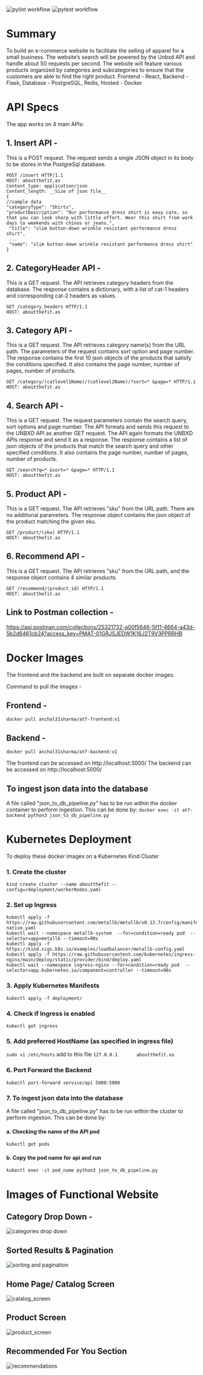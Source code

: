 ![pylint workflow](https://github.com/unbxd-internship/abouthefit/actions/workflows/pylint.yml/badge.svg)
![pytest workflow](https://github.com/unbxd-internship/abouthefit/actions/workflows/pytest.yml/badge.svg)
# Summary

To build an e-commerce website to facilitate the selling of apparel for a small business.
The website’s search will be powered by the Unbxd API and handle about 50 requests per second.
The website will feature various products organized by categories and subcategories to ensure that the customers are able to find the right product.
Frontend - React, Backend - Flask, Database - PostgreSQL, Redis, Hosted - Docker

# API Specs

The app works on 4 main APIs:

## 1. Insert API -
This is a POST request. The request sends a single JSON object in its body to be stores in the PostgreSql database.

```
POST /insert HTTP/1.1
HOST: aboutthefit.as
Content_type: application/json
Content_length: __Size of json file__
{
//sample data
"categoryType": "Shirts",
"productDescription": "Our performance dress shirt is easy care, so that you can look sharp with little effort. Wear this shirt from work days to weekends with chinos or jeans.",
 "title": "slim button-down wrinkle resistant performance dress shirt",
 ...
 "name": "slim button-down wrinkle resistant performance dress shirt"
}
```

## 2. CategoryHeader API - 
This is a GET request. The API retrieves category headers from the database. The response contains a dictionary, with a list of cat-1 headers and corresponding cat-2 headers as values.

```
GET /category_headers HTTP/1.1
HOST: aboutthefit.as
```

## 3. Category API -
This is a GET request. The API retrieves category name(s) from the URL path. The parameters of the request contains sort option and page number. The response contains the first 10 json objects of the products that satisfy the conditions specified. It also contains the page number, number of pages, number of products.

```
GET /category/(catlevel1Name)/(catlevel2Name)/?sort=* &page=* HTTP/1.1
HOST: aboutthefit.as
```

## 4. Search API -
This is a GET request. The request parameters contain the search query, sort options and page number. The API formats and sends this request to the UNBXD API as another GET request. The API again formats the UNBXD APIs response and send it as a response. The response contains a list of json objects of the products that match the search query and other specified conditions. It also contains the page number, number of pages, number of products.

```
GET /search?q=* &sort=* &page=* HTTP/1.1
HOST: aboutthefit.as
```

## 5. Product API -
This is a GET request. The API retrieves "sku" from the URL path. There are no additional parameters. The response object contains the json object of the product matching the given sku.

```
GET /product/(sku) HTTP/1.1
HOST: aboutthefit.as
```

## 6. Recommend API - 
This is a GET request. The API retrieves "sku" from the URL path, and the response object contains 4 similar products.

```
GET /recommend/(product_id) HTTP/1.1
HOST: aboutthefit.as
```

## Link to Postman collection -
<href> https://api.postman.com/collections/25321732-a00f5646-5f11-4664-a43d-5b2d6461cb24?access_key=PMAT-01GRJSJEDW1K16J2T9V3PPRRHB <href>

# Docker Images

The frontend and the backend are built on separate docker images.

Command to pull the images -

## Frontend - 
`docker pull anchal31sharma/atf-frontend:v1`

## Backend -
`docker pull anchal31sharma/atf-backend:v1`

The frontend can be accessed on http://localhost:3000/
The backend can be accessed on http://localhost:5000/

## To ingest json data into the database
A file called "json_to_db_pipeline.py" has to be run within the docker container to perform ingestion. This can be done by:
`docker exec -it atf-backend python3 json_to_db_pipeline.py`

# Kubernetes Deployment

To deploy these docker images on a Kubernetes Kind Cluster

### 1. Create the cluster
`kind create cluster --name aboutthefit --config=/deployment/workerNodes.yaml`

### 2. Set up Ingress
```
kubectl apply -f https://raw.githubusercontent.com/metallb/metallb/v0.13.7/config/manifests/metallb-native.yaml
kubectl wait --namespace metallb-system  --for=condition=ready pod  --selector=app=metallb --timeout=90s
kubectl apply -f https://kind.sigs.k8s.io/examples/loadbalancer/metallb-config.yaml
kubectl apply -f https://raw.githubusercontent.com/kubernetes/ingress-nginx/main/deploy/static/provider/kind/deploy.yaml
kubectl wait --namespace ingress-nginx --for=condition=ready pod  --selector=app.kubernetes.io/component=controller --timeout=90s
```

### 3. Apply Kubernetes Manifests
`kubectl apply -f deployment/`

### 4. Check if Ingress is enabled
`kubectl get ingress`

### 5. Add preferred HostName (as specified in ingress file)
`sudo vi /etc/hosts`
add to this file 
`127.0.0.1       aboutthefit.as`

### 6. Port Forward the Backend
`kubectl port-forward service/api 5000:5000`

### 7. To ingest json data into the database
A file called "json_to_db_pipeline.py" has to be run within the cluster to perform ingestion. This can be done by:

####   a. Checking the name of the API pod
`kubectl get pods`

####   b. Copy the pod name for api and run
`kubectl exec -it pod_name python3 json_to_db_pipeline.py`

# Images of Functional Website
## Category Drop Down -
![categories drop down](https://github.com/unbxd-internship/abouthefit/blob/main/images/Category%20Dropdown.png)

## Sorted Results & Pagination
![sorting and pagination](https://github.com/unbxd-internship/abouthefit/blob/main/images/Cateogory%20Pagination%20and%20Sorting.png)

## Home Page/ Catalog Screen
![catalog_screen](https://github.com/unbxd-internship/abouthefit/blob/main/images/HomePage.png)

## Product Screen
![product_screen](https://github.com/unbxd-internship/abouthefit/blob/main/images/Product%20Screen.png)

## Recommended For You Section
![recommendations](https://github.com/unbxd-internship/abouthefit/blob/main/images/Recommendations.png)

